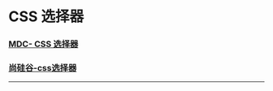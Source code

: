 # CSS 选择器

### [MDC- CSS 选择器](https://developer.mozilla.org/zh-CN/docs/Web/CSS)

### [尚硅谷-css选择器](https://www.bilibili.com/video/BV1p84y1P7Z5?p=62&vd_source=b5c04f54b8a7ce0b4d5deef9989f7f9f)

---





